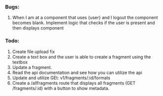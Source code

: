 ### Bugs:

1. When I am at a component that uses {user} and I logout the component becomes blank. Implement logic that checks if the user is present and then displays component


### Todo:
1. Create file upload fix
2. Create a text box and the user is able to create a fragment using the textbox
3. Update a fragment.
4. Read the api documentation and see how you can utilize the api
5. Update and utilize GEt: v1/fragments/:id/formats
6. Create a /allfragments route that displays all fragments (GET /fragments/:id) with a button to show metadata. 